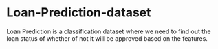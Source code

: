# Loan-Prediction-dataset
Loan Prediction is a classification dataset where we need to find out the loan status of whether of not it will be approved based on the features.
